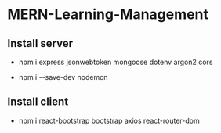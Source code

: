 # MERN-Learning-Management

## Install server

+ npm i express jsonwebtoken mongoose dotenv argon2 cors

+ npm i --save-dev nodemon

## Install client

+ npm i react-bootstrap bootstrap axios react-router-dom